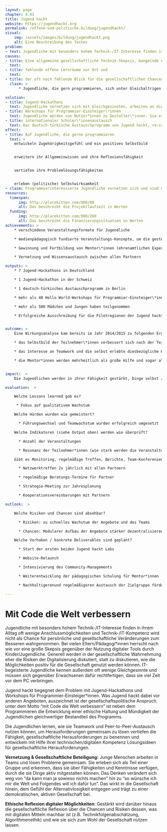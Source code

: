 ```yaml
---
layout: page
chapter: 4.01
title: Jugend hackt
website: https://jugendhackt.org
permalink: /offene-und-politische-bildung/jugendhackt/
visual:
    img: /assets/images/bildung/jugendhackt.png
    alt: Eine Beschreibung des Textes
problem:
- text: Jugendliche mit besonders hohem Technik-/IT-Interesse finden im Alltag wenige Anschlussmöglichkeiten
causes:
- title: Eine allgemeine gesellschaftliche Technik-Skepsis, mangelnde Anerkennung für die Programmierbegeisterung bei Jugendlichen,
  text:
- title: fehlende offene Lernräume vor Ort und
  text:
- title: der oft noch fehlende Blick für die gesellschaftlichen Chancen der Digitalisierung führen dazu, dass
  claim: >
      * Jugendliche, die gern programmieren, sich unter Gleichaltrigen oft isoliert fühlen, wenig Anschlussmöglichkeiten in ihrer Umgebung haben und seitens der Erwachsenen viel Skepsis und Kritik erleben.

solution:
- title: Jugend-Hackathons
  text: Jugendliche vernetzen sich mit Gleichgesinnten, arbeiten an digitalen Projekten und setzen sich gleichzeitig mit deren gesellschaftlichen und ethischen Implikationen auseinander.
- title: Workshops für Programmier-Einsteiger\*innen
  text: Jugendliche werden von Nutzer*innen zu Gestalter\*innen. Sie erleben, dass sie mit digitalen Mittel ihre eigenen Ideen in die Tat umsetzen können und gewinnen an Mündigkeit und Selbstbestimmtheit.
- title: internationaler Schüler\*innenaustausch
  text: Das deutsch-türkische Austauschprogramm von Jugend hackt, re:coded und der deutsch-türkischen Jugendbrücke ermöglicht Schüler\*innen aus Deutschland und der Türkei die Berliner Open Source und Civic Tech Szene kennenzulernen, sowie am Berliner Jugend-Hackathon teilzunehmen.
effect:
- title: Auf Jugendliche, die gerne programmieren
  text: >
    entwickeln Zugehörigkeitsgefühl und ein positives Selbstbild


    erweitern ihr Allgemeinwissen und ihre Reflexionsfähigkeit


    vertiefen ihre Problemlösungsfähigkeiten


    erleben (politische) Selbstwirksamkeit
- claim: Programmierinteressierte Jugendliche vernetzen sich und sind motiviert, sich gesellschaftlich zu engagieren. Es entsteht mehr Beteiligung in Form von digitalem Ehrenamt sowie eine breitere Reflexion über ethische Fragen der Digitalisierung.
resources:
  timespan:
      img: http://placekitten.com/800/80
      alt: Das beschreibt die Projektlaufzeit in Worten
  funding:
      img: http://placekitten.com/800/260
      alt: Das beschreibt die Finanzierungssituation in Worten
achievements: >
    * verschiedene Veranstaltungsformate für Jugendliche

    * medienpädagogisch fundierte Veranstaltungs-Konzepte, um die gesteckten Ziele zu erreichen

    * Gewinnung und Fortbildung von Mentor\*innen (ehrenamtlichen Expert\*innen)

    * Vernetzung und Wissensaustausch zwischen allen Partnern

outputs: >
    * 7 Jugend-Hackathons in Deutschland

    * 1 Jugend-Hackathon in der Schweiz

    * 1 deutsch-türkisches Austauschprogramm in Berlin

    * mehr als 40 Hello World-Workshops für Programmier-Einsteiger\*innen

    * mehr als 500 Mädchen und Jungen haben teilgenommen

    * Erfolgreiche Ausschreibung für die Pilotregionen der Jugend hackt Labs mit über 30 Bewerbungen


outcome: >
    Eine Wirkungsanalyse kam bereits im Jahr 2014/2015 zu folgenden Ergebnissen:

    * das Selbstbild der Teilnehmer\*innen verbessert sich nach der Teilnahme an Jugend hackt

    * das Interesse an Teamwork und die selbst erlebte diesbezügliche Kompetenz erhöht sich

    * die Mentor*innen werden mehrheitlich als große Hilfe und sogar als Vorbilder angesehen.


impact:  >
    Die Jugendlichen werden in ihrer Fähigkeit gestärkt, Dinge selbst zu gestalten und ihr technisches Know-how mit gesellschaftspolitischem Gestaltungswillen zu verknüpfen. Dabei können sie ihr Selbst- und Weltbild weiterentwickeln und diese neuen Perspektiven in ihren Alltag übertragen. Dies wirkt sich auf ihre Interaktion sowohl mit Gleichaltrigen als auch mit Erwachsenen aus. Langfristig wirken diese Erfahrungen und Erkenntnisse der Politikverdrossenheit entgegen und führen zu einer reflektierteren und gleichzeitig positiveren Diskussion digitaler Möglichkeiten. Es entstehen Anstöße und Motivation zur Mitgestaltung des eigenen Umfelds und damit letztlich unserer Gesellschaft.

evaluation:  >

    Welche Lessons learned gab es?

     * Fokus auf qualitativem Wachstum

    Welche Hürden wurden wie gemeistert?

      * Führungswechsel und Teamwachstum wurden erfolgreich umgesetzt

    Welche Indikatoren (siehe Output oben) werden wie überprüft?

      * Anzahl der Veranstaltungen

      * Resonanz der Teilnehmer*innen (wie stark werden die Veranstaltungen nachgefragt, Feedback-Fragebogen)

    Gibt es Monitoring, regelmäßige Treffen, Berichte, Team-Konferenzen (z.B. Policy Gruppe), Strategie-Meetings, Schulungen, Zielvereinbarungen

      * Netzwerktreffen 2x jährlich mit allen Partnern

      * regelmäßige Beratungs-Termine für Partner

      * Strategie-Meeting zur Jahresplanung

      * Kooperationsvereinbarungen mit Partnern

outlook:  >

    Welche Risiken und Chancen sind absehbar?

      * Risiken: zu schnelles Wachstum der Angebote und des Teams

      * Chancen: Modularer Aufbau der Angebote stärker dezentralisieren und mehr Zeit für Teamwachstum einplanen

    Welche Vorhaben / konkrete Deliverables sind geplant?

      * Start der ersten beiden Jugend hackt Labs

      * Website-Relaunch

      * Intensivierung des Community-Managements

      * Weiterentwicklung der pädagogischen Schulung für Mentor*innen

      * Nachhaltigerenund regelmäßigeren Austausch der Zielgruppe fördern

---
```



# Mit Code die Welt verbessern

Jugendliche mit besonders hohem Technik-/IT-Interesse finden in ihrem Alltag oft wenige Anschlussmöglichkeiten und Technik-/IT-Kompetenz wird nicht als Chance für persönliche und gesellschaftliche Veränderungen zum Besseren wahrgenommen. Bei vielen Eltern/Pädagogi*innen herrscht nach wie vor eine große Skepsis gegenüber der Nutzung digitaler Tools durch Kinder/Jugendliche. Generell werden in der gesellschaftliche Wahrnehmung eher die Risiken der Digitalisierung diskutiert, statt zu diskutieren, wie die Möglichkeiten positiv für die Gesellschaft genutzt werden können. IT-begeisterte Jugendliche kennen außerdem oft wenige Gleichgesinnte und müssen sich gegenüber Erwachsenen dafür rechtfertigen, dass sie viel Zeit vor dem PC verbringen.

Jugend hackt begegnet dem Problem mit Jugend-Hackathons und Workshops für Programmier-Einsteiger*innen. Was Jugend hackt dabei vor anderen Angeboten, auszeichnet ist der gesellschaftspolitische Anspruch. unter dem Motto “mit Code die Welt verbessern” ist neben dem Programmieren die Entwicklung einer ethische Haltung und Mündigkeit der Jugendlichen gleichwertiger Bestandteil des Programms.

Die Jugendlichen lernen, wie sie Teamwork und Peer-to-Peer-Austausch nutzen können, um Herausforderungen gemeinsam zu lösen
vertiefen die Fähigkeit, gesellschaftliche Herausforderungen zu benennen und entwickeln mit Hilfe ihrer technischen/digitalen Kompetenz Lösungsideen für gesellschaftliche Herausforderungen.

**Vernetzung & Gesellschaftliche Beteiligung:** Junge Menschen arbeiten in Teams und lösen Probleme gemeinsam. Sie erleben sich als Teil einer Gruppe und erkennen, dass sie über Fähigkeiten und Kenntnisse verfügen, durch die sie Dinge aktiv mitgestalten können. Das Denken verändert sich weg von “da kann man ja sowieso nichts machen” hin zu “so wünsche ich mir die Welt und Folgendes will ich dafür tun”. Das wirkt in die Gesellschaft hinein, dem Gefühl der Alternativlosigkeit entgegen und trägt zu einer demokratischen, aktiven Gesellschaft bei.

**Ethische Reflexion digitaler Möglichkeiten**: Gestärkt wird darüber hinaus die gesellschaftliche Reflexion über die Chancen und Risiken dessen, was mit digitalen Mitteln machbar ist (z.B. Technikfolgenabschätzung, Algorithmenethik) und wie sie sich zum Wohl der Gesellschaft nutzen lassen.
